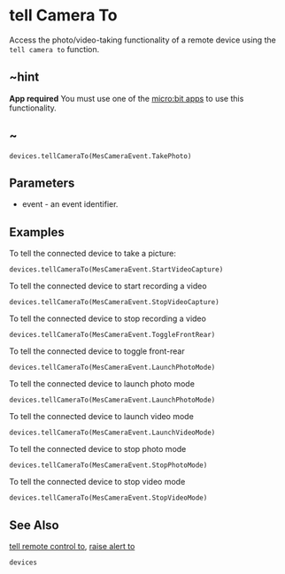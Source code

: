 # tell Camera To

Access the photo/video-taking functionality of a remote device using the ``tell camera to`` function.

## ~hint

**App required** You must use one of the [micro:bit apps](https://microbit.org/guide/mobile/) to use this functionality.

## ~


```sig
devices.tellCameraTo(MesCameraEvent.TakePhoto)
```

## Parameters

* event - an event identifier.

## Examples

To tell the connected device to take a picture:

```blocks
devices.tellCameraTo(MesCameraEvent.StartVideoCapture)
```

To tell the connected device to start recording a video

```blocks
devices.tellCameraTo(MesCameraEvent.StopVideoCapture)
```

To tell the connected device to stop recording a video

```blocks
devices.tellCameraTo(MesCameraEvent.ToggleFrontRear)
```

To tell the connected device to toggle front-rear

```blocks
devices.tellCameraTo(MesCameraEvent.LaunchPhotoMode)
```

To tell the connected device to launch photo mode

```blocks
devices.tellCameraTo(MesCameraEvent.LaunchPhotoMode)
```

To tell the connected device to launch video mode

```blocks
devices.tellCameraTo(MesCameraEvent.LaunchVideoMode)
```

To tell the connected device to stop photo mode

```blocks
devices.tellCameraTo(MesCameraEvent.StopPhotoMode)
```

To tell the connected device to stop video mode

```blocks
devices.tellCameraTo(MesCameraEvent.StopVideoMode)
```

## See Also

[tell remote control to](/reference/devices/tell-remote-control-to), [raise alert to](/reference/devices/raise-alert-to)

```package
devices
```
